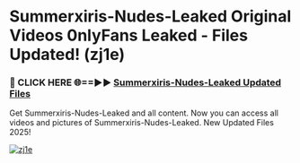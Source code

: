 # Summerxiris-Nudes-Leaked Original Videos 0nlyFans Leaked - Files Updated! (zj1e)

<h3>🔴 CLICK HERE 🌐==►► <a href="https://tinyurl.com/yc6ubb5a" rel="nofollow">Summerxiris-Nudes-Leaked Updated Files</a></h3>

Get Summerxiris-Nudes-Leaked and all content. Now you can access all videos and pictures of Summerxiris-Nudes-Leaked. New Updated Files 2025!

[![zj1e](https://i.imgur.com/7eu0CRL.gif)](https://tinyurl.com/yc6ubb5a)
